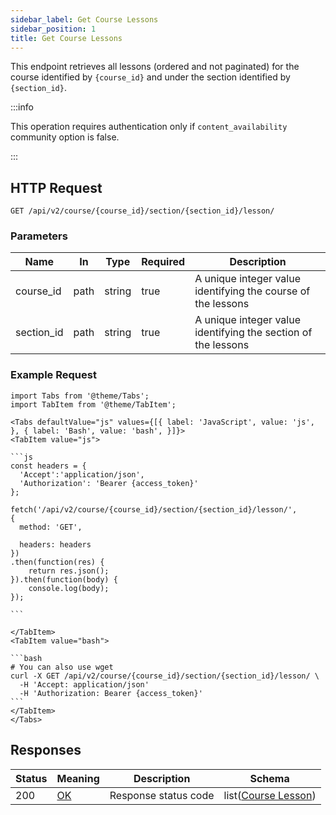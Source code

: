 ```yaml
---
sidebar_label: Get Course Lessons
sidebar_position: 1
title: Get Course Lessons
---
```


This endpoint retrieves all lessons (ordered and not paginated) for the course identified by `{course_id}` and under the
section identified by `{section_id}`.

:::info

This operation requires authentication only if `content_availability` community option is false.

:::

## HTTP Request

`GET /api/v2/course/{course_id}/section/{section_id}/lesson/`

### Parameters

| Name       | In   | Type   | Required | Description                                                   |
|------------|------|--------|----------|---------------------------------------------------------------|
| course_id  | path | string | true     | A unique integer value identifying the course of the lessons  |
| section_id | path | string | true     | A unique integer value identifying the section of the lessons |

### Example Request

````mdx-code-block
import Tabs from '@theme/Tabs';
import TabItem from '@theme/TabItem';

<Tabs defaultValue="js" values={[{ label: 'JavaScript', value: 'js', }, { label: 'Bash', value: 'bash', }]}>
<TabItem value="js">

```js
const headers = {
  'Accept':'application/json',
  'Authorization': 'Bearer {access_token}'
};

fetch('/api/v2/course/{course_id}/section/{section_id}/lesson/',
{
  method: 'GET',

  headers: headers
})
.then(function(res) {
    return res.json();
}).then(function(body) {
    console.log(body);
});

```

</TabItem>
<TabItem value="bash">

```bash
# You can also use wget
curl -X GET /api/v2/course/{course_id}/section/{section_id}/lesson/ \
  -H 'Accept: application/json'
  -H 'Authorization: Bearer {access_token}'
```
</TabItem>
</Tabs>
````

## Responses

| Status | Meaning                                                 | Description          | Schema                                                             |
|--------|---------------------------------------------------------|----------------------|--------------------------------------------------------------------|
| 200    | [OK](https://tools.ietf.org/html/rfc7231#section-6.3.1) | Response status code | list([Course Lesson](/docs/apireference/v2/schemas/course_lesson)) |
